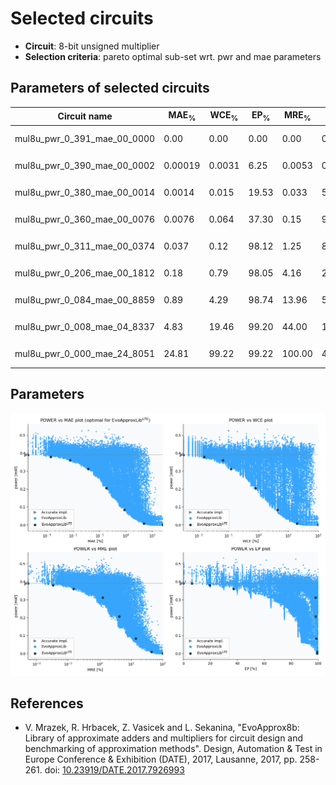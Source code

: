 
Selected circuits
===================
 - **Circuit**: 8-bit unsigned multiplier
 - **Selection criteria**: pareto optimal sub-set wrt. pwr and mae parameters

Parameters of selected circuits
----------------------------

| Circuit name | MAE<sub>%</sub> | WCE<sub>%</sub> | EP<sub>%</sub> | MRE<sub>%</sub> | MSE | Download |
| --- |  --- | --- | --- | --- | --- | --- | 
| mul8u_pwr_0_391_mae_00_0000 | 0.00 | 0.00 | 0.00 | 0.00 | 0 |   [[Verilog<sub>PDK45</sub>](mul8u_pwr_0_391_mae_00_0000_pdk45.v)] [[C](mul8u_pwr_0_391_mae_00_0000.c)] |
| mul8u_pwr_0_390_mae_00_0002 | 0.00019 | 0.0031 | 6.25 | 0.0053 | 0.25 |  [[Verilog<sub>generic</sub>](mul8u_pwr_0_390_mae_00_0002_gen.v)]  [[C](mul8u_pwr_0_390_mae_00_0002.c)] |
| mul8u_pwr_0_380_mae_00_0014 | 0.0014 | 0.015 | 19.53 | 0.033 | 5.0 |  [[Verilog<sub>generic</sub>](mul8u_pwr_0_380_mae_00_0014_gen.v)]  [[C](mul8u_pwr_0_380_mae_00_0014.c)] |
| mul8u_pwr_0_360_mae_00_0076 | 0.0076 | 0.064 | 37.30 | 0.15 | 93 |  [[Verilog<sub>generic</sub>](mul8u_pwr_0_360_mae_00_0076_gen.v)]  [[C](mul8u_pwr_0_360_mae_00_0076.c)] |
| mul8u_pwr_0_311_mae_00_0374 | 0.037 | 0.12 | 98.12 | 1.25 | 892 |  [[Verilog<sub>generic</sub>](mul8u_pwr_0_311_mae_00_0374_gen.v)]  [[C](mul8u_pwr_0_311_mae_00_0374.c)] |
| mul8u_pwr_0_206_mae_00_1812 | 0.18 | 0.79 | 98.05 | 4.16 | 22286 |  [[Verilog<sub>generic</sub>](mul8u_pwr_0_206_mae_00_1812_gen.v)]  [[C](mul8u_pwr_0_206_mae_00_1812.c)] |
| mul8u_pwr_0_084_mae_00_8859 | 0.89 | 4.29 | 98.74 | 13.96 | 543210 |  [[Verilog<sub>generic</sub>](mul8u_pwr_0_084_mae_00_8859_gen.v)]  [[C](mul8u_pwr_0_084_mae_00_8859.c)] |
| mul8u_pwr_0_008_mae_04_8337 | 4.83 | 19.46 | 99.20 | 44.00 | 15608.397e3 |  [[Verilog<sub>generic</sub>](mul8u_pwr_0_008_mae_04_8337_gen.v)]  [[C](mul8u_pwr_0_008_mae_04_8337.c)] |
| mul8u_pwr_0_000_mae_24_8051 | 24.81 | 99.22 | 99.22 | 100.00 | 47164.981e4 |  [[Verilog<sub>generic</sub>](mul8u_pwr_0_000_mae_24_8051_gen.v)]  [[C](mul8u_pwr_0_000_mae_24_8051.c)] |
    
Parameters
--------------
![Parameters figure](fig.png)

References
--------------
   - V. Mrazek, R. Hrbacek, Z. Vasicek and L. Sekanina, "EvoApprox8b: Library of approximate adders and multipliers for circuit design and benchmarking of approximation methods". Design, Automation & Test in Europe Conference & Exhibition (DATE), 2017, Lausanne, 2017, pp. 258-261. doi: [10.23919/DATE.2017.7926993](https://dx.doi.org/10.23919/DATE.2017.7926993)

             